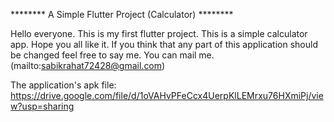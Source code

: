 ******** A Simple Flutter Project (Calculator) ********

Hello everyone. This is my first flutter project. This is a simple calculator app. Hope you all like it. If you think that any part of this application should be changed  feel free to say me. You can mail me. (mailto:sabikrahat72428@gmail.com)

The application's apk file: https://drive.google.com/file/d/1oVAHvPFeCcx4UerpKlLEMrxu76HXmiPj/view?usp=sharing
